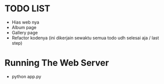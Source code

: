 # TODO LIST
* Hias web nya
* Album page
* Gallery page
* Refactor kodenya (ini dikerjain sewaktu semua todo udh selesai aja / last step)

# Running The Web Server
* python app.py